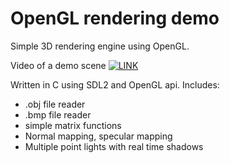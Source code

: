#  OpenGL rendering demo
Simple 3D rendering engine using OpenGL.

Video of a demo scene
[![LINK](https://img.youtube.com/vi/smWuAJsEIFw/0.jpg)](https://youtu.be/smWuAJsEIFw)

Written in C using SDL2 and OpenGL api.
Includes:
- .obj file reader
- .bmp file reader
- simple matrix functions
- Normal mapping, specular mapping
- Multiple point lights with real time shadows

